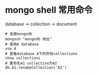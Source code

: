 # mongo shell 常用命令

database -> collection -> document

```shell
# 连接mongodb
mongosh "mongodb 地址"
# 使用A database
use A
# 查看database A下的所有collections
show collections
# 重命名A1 collection为A2
db.A1.renameCollection('A2')

```
